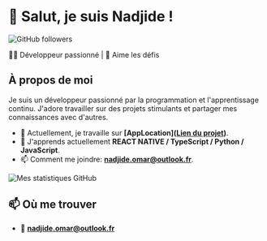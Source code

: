 # 👋 Salut, je suis Nadjide !

![GitHub followers](https://img.shields.io/github/followers/Nadjide?label=Follow&style=social)

👨‍💻 Développeur passionné | 🚀 Aime les défis 

## À propos de moi

Je suis un développeur passionné par la programmation et l'apprentissage continu. J'adore travailler sur des projets stimulants et partager mes connaissances avec d'autres.

- 🔭 Actuellement, je travaille sur **[AppLocation]([Lien du projet](https://github.com/Nadjide/appLocation))**.
- 🌱 J'apprends actuellement **REACT NATIVE / TypeScript / Python / JavaScript**.
- 📫 Comment me joindre: **nadjide.omar@outlook.fr**.

![Mes statistiques GitHub](https://github-readme-stats.vercel.app/api?username=Nadjide&show_icons=true&theme=radical)

## 📫 Où me trouver

- 📧 **nadjide.omar@outlook.fr**
